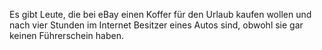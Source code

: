 Es gibt Leute, die bei eBay einen Koffer für den Urlaub kaufen wollen und nach vier Stunden im Internet Besitzer eines Autos sind, obwohl sie gar keinen Führerschein haben.
